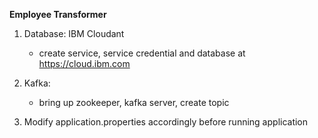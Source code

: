 **Employee Transformer**

1. Database: IBM Cloudant

    - create service, service credential and database at https://cloud.ibm.com

2. Kafka:
   
   - bring up zookeeper, kafka server, create topic 
   
2. Modify application.properties accordingly before running application